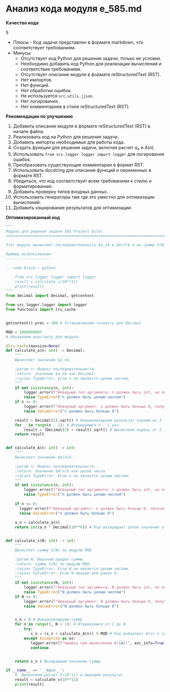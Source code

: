 # Анализ кода модуля e_585.md

**Качество кода**

5
 -  Плюсы
        - Код задачи представлен в формате markdown, что соответствует требованиям.
 -  Минусы
    -  Отсутствует код Python для решения задачи, только ее условие.
    -  Необходимо добавить код Python для реализации вычислений и соответствие требованиям.
    -  Отсутствует описание модуля в формате reStructuredText (RST).
    -  Нет импортов.
    -  Нет функций.
    -  Нет обработки ошибок.
    -  Не используется `src.utils.jjson`.
    -  Нет логирования.
    -  Нет комментариев в стиле reStructuredText (RST).

**Рекомендации по улучшению**

1.  Добавить описание модуля в формате reStructuredText (RST) в начале файла.
2.  Реализовать код на Python для решения задачи.
3.  Добавить импорты необходимые для работы кода.
4.  Создать функции для решения задачи, включая расчет $a_n$ и $A(n)$.
5.  Использовать `from src.logger.logger import logger` для логирования ошибок.
6.  Преобразовать существующие комментарии в формат RST.
7.  Использовать docstring для описания функций и переменных в формате RST.
8.  Убедиться, что код соответствует всем требованиям к стилю и форматированию.
9.  Добавить проверку типов входных данных.
10. Использовать генераторы там где это уместно для оптимизации вычислений.
11. Добавить кэширование результатов для оптимизации.

**Оптимизированный код**
```python
"""
Модуль для решения задачи 585 Project Euler.
=========================================================================================

Этот модуль вычисляет последовательность $a_n$ и $A(n)$ и их сумму S(N) по модулю.

Пример использования
--------------------

.. code-block:: python

    from src.logger.logger import logger
    result = calculate_s(10**11)
    print(result)
"""
from decimal import Decimal, getcontext

from src.logger.logger import logger
from functools import lru_cache


getcontext().prec = 100 # Устанавливаем точность для Decimal

MOD = 1000000007
# Объявляем константу для модуля.

@lru_cache(maxsize=None)
def calculate_a(n: int) -> Decimal:
    """
    Вычисляет значение $a_n$.

    :param n: Индекс последовательности.
    :return: Значение $a_n$ как Decimal.
    :raises TypeError: Если n не является целым числом.
    """
    if not isinstance(n, int):
        logger.error(f"Неверный тип аргумента: n должен быть int, но получен {type(n)}")
        raise TypeError("n должен быть целым числом")
    if n <= 0:
        logger.error(f"Неверный аргумент: n должен быть больше 0, получен: {n}")
        raise ValueError("n должен быть больше 0")

    result = Decimal(2).sqrt() # Инициализируем результат корнем из 2
    for _ in range(n - 1): # Итерируемся n - 1 раз
        result = (Decimal(2) + result).sqrt() # Вычисляем корень от 2 + результат предыдущей итерации
    return result


def calculate_A(n: int) -> int:
    """
    Вычисляет значение $A(n)$.

    :param n: Индекс последовательности.
    :return: Значение $A(n)$ как целое число.
    :raises TypeError: Если n не является целым числом.
    """
    if not isinstance(n, int):
        logger.error(f"Неверный тип аргумента: n должен быть int, но получен {type(n)}")
        raise TypeError("n должен быть целым числом")
    
    if n <= 0:
      logger.error(f"Неверный аргумент: n должен быть больше 0, получен: {n}")
      raise ValueError("n должен быть больше 0")
    
    a_n = calculate_a(n)
    return int(a_n * Decimal(10**6)) # Код возвращает целое значение a_n умноженное на 10^6


def calculate_s(N: int) -> int:
    """
    Вычисляет сумму S(N) по модулю MOD.

    :param N: Верхний предел суммы.
    :return: Сумма S(N) по модулю MOD.
    :raises TypeError: Если N не является целым числом.
    :raises ValueError: Если N меньше или равно 0.
    """
    if not isinstance(N, int):
        logger.error(f"Неверный тип аргумента: N должен быть int, но получен {type(N)}")
        raise TypeError("N должен быть целым числом")
    if N <= 0:
        logger.error(f"Неверный аргумент: N должен быть больше 0, получен: {N}")
        raise ValueError("N должен быть больше 0")


    s_n = 0 # Инициализируем сумму
    for n in range(1, N + 1): # Итерируемся от 1 до N
        try:
           s_n = (s_n + calculate_A(n)) % MOD # Код добавляет A(n) к сумме и берет остаток по модулю
        except Exception as ex:
           logger.error(f"Ошибка при вычислении A({n})", exc_info=True)
           continue


    return s_n # Возвращаем значение суммы

if __name__ == '__main__':
    #  Выполняем расчет S(10^11) и выводим результат
    result = calculate_s(10**11)
    print(result)
```